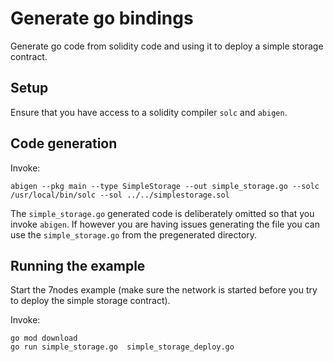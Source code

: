 # Generate go bindings 

Generate go code from solidity code and using it to deploy a simple storage contract.
## Setup
Ensure that you have access to a solidity compiler `solc` and `abigen`.

## Code generation
Invoke:

```shell
abigen --pkg main --type SimpleStorage --out simple_storage.go --solc /usr/local/bin/solc --sol ../../simplestorage.sol
```

The `simple_storage.go` generated code is deliberately omitted so that you invoke `abigen`. If however you are having issues generating the file you can use the `simple_storage.go` from the pregenerated directory.

## Running the example

Start the 7nodes example (make sure the network is started before you try to deploy the simple storage contract).

Invoke:
```shell
go mod download
go run simple_storage.go  simple_storage_deploy.go
```

